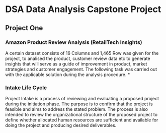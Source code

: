 # DSA Data Analysis Capstone Project

## Project One
### Amazon Product Review Analysis (RetailTech Insights)
A certain dataset consists of 16 Columns and 1,465 Row was given for the project, to analised the product, customer review data etc to generate insights that will serve as a guide of improvement in product, market strategies and customer engagement.  The following task was carried out with the applicable solution during the analysis procedure.
* 



### Intake Life Cycle
Project Intake is a process of reviewing and evaluating a proposed project during the initiation phase. The purpose is to confirm that the project is feasible and aims to address the stated problem. The process is also intended to review the organizational structure of the proposed project to define whether allocated human resources are sufficient and available for doing the project and producing desired deliverables.
